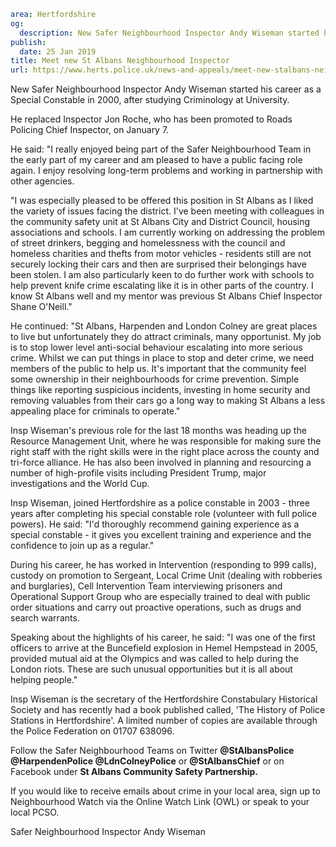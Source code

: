 ```yaml
area: Hertfordshire
og:
  description: New Safer Neighbourhood Inspector Andy Wiseman started his career as a Special Constable in 2000, after studying Criminology at University.
publish:
  date: 25 Jan 2019
title: Meet new St Albans Neighbourhood Inspector
url: https://www.herts.police.uk/news-and-appeals/meet-new-stalbans-neighbourhood-inspector-2424f
```

New Safer Neighbourhood Inspector Andy Wiseman started his career as a Special Constable in 2000, after studying Criminology at University.

He replaced Inspector Jon Roche, who has been promoted to Roads Policing Chief Inspector, on January 7.

He said: "I really enjoyed being part of the Safer Neighbourhood Team in the early part of my career and am pleased to have a public facing role again. I enjoy resolving long-term problems and working in partnership with other agencies.

"I was especially pleased to be offered this position in St Albans as I liked the variety of issues facing the district. I've been meeting with colleagues in the community safety unit at St Albans City and District Council, housing associations and schools. I am currently working on addressing the problem of street drinkers, begging and homelessness with the council and homeless charities and thefts from motor vehicles - residents still are not securely locking their cars and then are surprised their belongings have been stolen. I am also particularly keen to do further work with schools to help prevent knife crime escalating like it is in other parts of the country. I know St Albans well and my mentor was previous St Albans Chief Inspector Shane O'Neill."

He continued: "St Albans, Harpenden and London Colney are great places to live but unfortunately they do attract criminals, many opportunist. My job is to stop lower level anti-social behaviour escalating into more serious crime. Whilst we can put things in place to stop and deter crime, we need members of the public to help us. It's important that the community feel some ownership in their neighbourhoods for crime prevention. Simple things like reporting suspicious incidents, investing in home security and removing valuables from their cars go a long way to making St Albans a less appealing place for criminals to operate."

Insp Wiseman's previous role for the last 18 months was heading up the Resource Management Unit, where he was responsible for making sure the right staff with the right skills were in the right place across the county and tri-force alliance. He has also been involved in planning and resourcing a number of high-profile visits including President Trump, major investigations and the World Cup.

Insp Wiseman, joined Hertfordshire as a police constable in 2003 - three years after completing his special constable role (volunteer with full police powers). He said: "I'd thoroughly recommend gaining experience as a special constable - it gives you excellent training and experience and the confidence to join up as a regular."

During his career, he has worked in Intervention (responding to 999 calls), custody on promotion to Sergeant, Local Crime Unit (dealing with robberies and burglaries), Cell Intervention Team interviewing prisoners and Operational Support Group who are especially trained to deal with public order situations and carry out proactive operations, such as drugs and search warrants.

Speaking about the highlights of his career, he said: "I was one of the first officers to arrive at the Buncefield explosion in Hemel Hempstead in 2005, provided mutual aid at the Olympics and was called to help during the London riots. These are such unusual opportunities but it is all about helping people."

Insp Wiseman is the secretary of the Hertfordshire Constabulary Historical Society and has recently had a book published called, 'The History of Police Stations in Hertfordshire'. A limited number of copies are available through the Police Federation on 01707 638096.

Follow the Safer Neighbourhood Teams on Twitter **@StAlbansPolice @HarpendenPolice @LdnColneyPolice** or **@StAlbansChief** or on Facebook under **St Albans Community Safety Partnership.**

If you would like to receive emails about crime in your local area, sign up to Neighbourhood Watch via the Online Watch Link (OWL) or speak to your local PCSO.

Safer Neighbourhood Inspector Andy Wiseman
